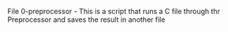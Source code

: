 File 0-preprocessor - This is a script that runs a C file through thr Preprocessor and saves the result in another file
